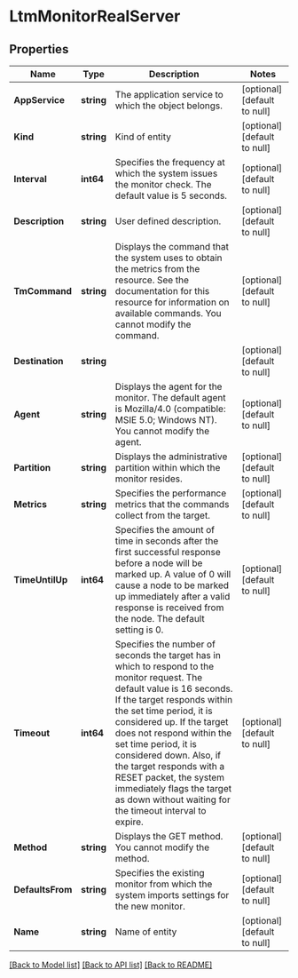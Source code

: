 # LtmMonitorRealServer

## Properties
Name | Type | Description | Notes
------------ | ------------- | ------------- | -------------
**AppService** | **string** | The application service to which the object belongs. | [optional] [default to null]
**Kind** | **string** | Kind of entity | [optional] [default to null]
**Interval** | **int64** | Specifies the frequency at which the system issues the monitor check. The default value is 5 seconds. | [optional] [default to null]
**Description** | **string** | User defined description. | [optional] [default to null]
**TmCommand** | **string** | Displays the command that the system uses to obtain the metrics from the resource. See the documentation for this resource for information on available commands. You cannot modify the command. | [optional] [default to null]
**Destination** | **string** |  | [optional] [default to null]
**Agent** | **string** | Displays the agent for the monitor. The default agent is Mozilla/4.0 (compatible: MSIE 5.0; Windows NT). You cannot modify the agent. | [optional] [default to null]
**Partition** | **string** | Displays the administrative partition within which the monitor resides. | [optional] [default to null]
**Metrics** | **string** | Specifies the performance metrics that the commands collect from the target. | [optional] [default to null]
**TimeUntilUp** | **int64** | Specifies the amount of time in seconds after the first successful response before a node will be marked up.  A value of 0 will cause a node to be marked up immediately after a valid  response is received from the node. The default setting is 0. | [optional] [default to null]
**Timeout** | **int64** | Specifies the number of seconds the target has in which to respond to the monitor request. The default value is 16 seconds. If the target responds within the set time period, it is considered up. If the target does not respond within the set time period, it is considered down. Also, if the target responds with a RESET packet, the system immediately flags the target as down without waiting for the timeout interval to expire. | [optional] [default to null]
**Method** | **string** | Displays the GET method. You cannot modify the method. | [optional] [default to null]
**DefaultsFrom** | **string** | Specifies the existing monitor from which the system imports settings for the new monitor. | [optional] [default to null]
**Name** | **string** | Name of entity | [optional] [default to null]

[[Back to Model list]](../README.md#documentation-for-models) [[Back to API list]](../README.md#documentation-for-api-endpoints) [[Back to README]](../README.md)


